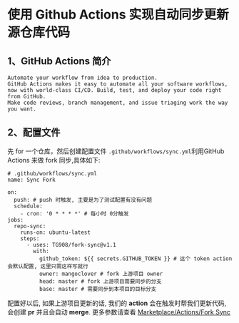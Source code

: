 # 使用 Github Actions 实现自动同步更新源仓库代码

## 1、GitHub Actions 简介

```
Automate your workflow from idea to production.
GitHub Actions makes it easy to automate all your software workflows, now with world-class CI/CD. Build, test, and deploy your code right from GitHub.
Make code reviews, branch management, and issue triaging work the way you want.
```

## 2、配置文件
先 for 一个仓库，然后创建配置文件 `.github/workflows/sync.yml`利用GitHub Actions 来做 fork 同步,具体如下:

``` 
# .github/workflows/sync.yml
name: Sync Fork

on:
  push: # push 时触发, 主要是为了测试配置有没有问题
  schedule:
    - cron: '0 * * * *' # 每小时 0分触发
jobs:
  repo-sync:
    runs-on: ubuntu-latest
    steps:
      - uses: TG908/fork-sync@v1.1
        with:
          github_token: ${{ secrets.GITHUB_TOKEN }} # 这个 token action 会默认配置, 这里只需这样写就行
          owner: mangoclover # fork 上游项目 owner
          head: master # fork 上游项目需要同步的分支
          base: master # 需要同步到本项目的目标分支 
```     
配置好以后, 如果上游项目更新的话, 我们的 **action** 会在触发时帮我们更新代码, 会创建 **pr** 并且会自动 **merge**. 更多参数请查看 [Marketplace/Actions/Fork Sync](https://github.com/marketplace/actions/fork-sync)
